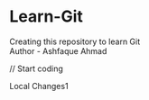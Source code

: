 # Learn-Git
Creating this repository to learn Git
<br>
Author - Ashfaque Ahmad

// Start coding

Local Changes1
